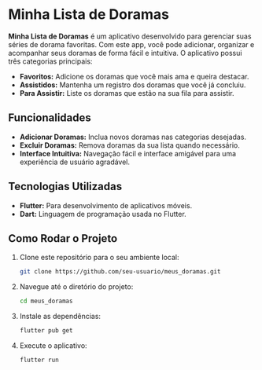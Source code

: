 # Minha Lista de Doramas

**Minha Lista de Doramas** é um aplicativo desenvolvido para gerenciar suas séries de dorama favoritas. Com este app, você pode adicionar, organizar e acompanhar seus doramas de forma fácil e intuitiva. O aplicativo possui três categorias principais:

- **Favoritos:** Adicione os doramas que você mais ama e queira destacar.
- **Assistidos:** Mantenha um registro dos doramas que você já concluiu.
- **Para Assistir:** Liste os doramas que estão na sua fila para assistir.

## Funcionalidades

- **Adicionar Doramas:** Inclua novos doramas nas categorias desejadas.
- **Excluir Doramas:** Remova doramas da sua lista quando necessário.
- **Interface Intuitiva:** Navegação fácil e interface amigável para uma experiência de usuário agradável.

## Tecnologias Utilizadas

- **Flutter:** Para desenvolvimento de aplicativos móveis.
- **Dart:** Linguagem de programação usada no Flutter.

## Como Rodar o Projeto

1. Clone este repositório para o seu ambiente local:
   ```bash
   git clone https://github.com/seu-usuario/meus_doramas.git
   ```
2. Navegue até o diretório do projeto:
   ```bash
   cd meus_doramas
   ```
3. Instale as dependências:
   ```bash
   flutter pub get
   ```
4. Execute o aplicativo:
   ```bash
   flutter run
   ```

